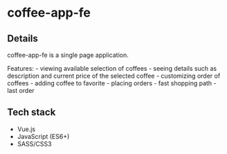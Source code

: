 # coffee-app-fe

## Details
coffee-app-fe is a single page application. 

Features:
    - viewing available selection of coffees
    - seeing details such as description and current price of the selected coffee
    - customizing order of coffees
    - adding coffee to favorite
    - placing orders
    - fast shopping path
    - last order


## Tech stack
- Vue.js
- JavaScript (ES6+)
- SASS/CSS3


